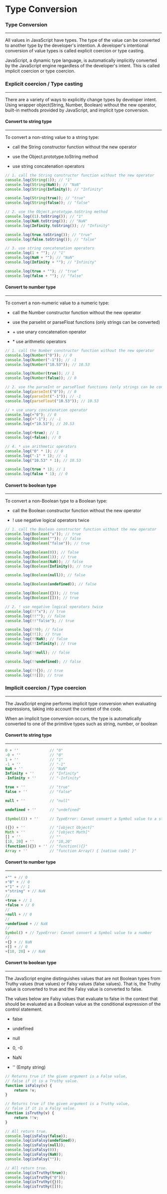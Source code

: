# Type Conversion

### Type Conversion

<hr>

All values in JavaScript have types. The type of the value can be converted to another type by the developer's intention. A developer's intentional conversion of value types is called explicit coercion or type casting.

JavaScript, a dynamic type language, is automatically implicitly converted by the JavaScript engine regardless of the developer's intent. This is called implicit coercion or type coercion.

### Explicit coercion / Type casting

<hr>

There are a variety of ways to explicitly change types by developer intent. Using wrapper object(String, Number, Boolean) without the new operator, built-in methods provided by JavaScript, and implicit type conversion.

#### Convert to string type

<hr>

To convert a non-string value to a string type:

-   call the String constructor function without the new operator

-   use the Object.prototype.toString method

-   use string concatenation operators

```javascript
// 1. call the String constructor function without the new operator
console.log(String(1)); // "1"
console.log(String(NaN)); // "NaN"
console.log(String(Infinity)); // "Infinity"

console.log(String(true)); // "true"
console.log(String(false)); // "false"

// 2. use the Object.prototype.toString method
console.log((1).toString()); // "1"
console.log(NaN.toString()); // "NaN"
console.log(Infinity.toString()); // "Infinity"

console.log(true.toString()); // "true"
console.log(false.toString()); // "false"

// 3. use string concatenation operators
console.log(1 + ""); // "1"
console.log(NaN + ""); // "NaN"
console.log(Infinity + ""); // "Infinity"

console.log(true + ""); // "true"
console.log(false + ""); // "false"
```

#### Convert to number type

<hr>

To convert a non-numeric value to a numeric type:

-   call the Number constructor function without the new operator

-   use the parseInt or parseFloat functions (only strings can be converted)

-   \+ use unary concatenation operator

-   \* use arithmetic operators

```javascript
// 1. call the Number constructor function without the new operator
console.log(Number("0")); // 0
console.log(Number("-1")); // -1
console.log(Number("10.53")); // 10.53

console.log(Number(true)); // 1
console.log(Number(false)); // 0

// 2. use the parseInt or parseFloat functions (only strings can be converted)
console.log(parseInt("0")); // 0
console.log(parseInt("-1")); // -1
console.log(parseFloat("10.53")); // 10.53

// + use unary concatenation operator
console.log(+"0"); // 0
console.log(+"-1"); // -1
console.log(+"10.53"); // 10.53

console.log(+true); // 1
console.log(+false); // 0

// 4. * use arithmetic operators
console.log("0" * 1); // 0
console.log("-1" * 1); // -1
console.log("10.53" * 1); // 10.53

console.log(true * 1); // 1
console.log(false * 1); // 0
```

#### Convert to boolean type

<hr>

To convert a non-Boolean type to a Boolean type:

-   call the Boolean constructor function without the new operator

-   ! use negative logical operators twice

```javascript
// 1. call the Boolean constructor function without the new operator
console.log(Boolean("x")); // true
console.log(Boolean("")); // false
console.log(Boolean("false")); // true

console.log(Boolean(0)); // false
console.log(Boolean(1)); // true
console.log(Boolean(NaN)); // false
console.log(Boolean(Infinity)); // true

console.log(Boolean(null)); // false

console.log(Boolean(undefined)); // false

console.log(Boolean({})); // true
console.log(Boolean([])); // true

// 2. ! use negative logical operators twice
console.log(!!"x"); // true
console.log(!!""); // false
console.log(!!"false"); // true

console.log(!!0); // false
console.log(!!1); // true
console.log(!!NaN); // false
console.log(!!Infinity); // true

console.log(!!null); // false

console.log(!!undefined); // false

console.log(!!{}); // true
console.log(!![]); // true
```

### Implicit coercion / Type coercion

<hr>

The JavaScript engine performs implicit type conversion when evaluating expressions, taking into account the context of the code.

When an implicit type conversion occurs, the type is automatically converted to one of the primitive types such as string, number, or boolean

#### Convert to string type

<hr>

```javascript
0 + ''              // "0"
-0 + ''             // "0"
1 + ''              // "1"
-1 + ''             // "-1"
NaN + ''            // "NaN"
Infinity + ''       // "Infinity"
-Infinity + ''      // "-Infinity"

true + ''           // "true"
false + ''          // "false"

null + ''           // "null"

undefined + ''      // "undefined"

(Symbol()) + ''     // TypeError: Cannot convert a Symbol value to a string

({}) + ''           // "[object Object]"
Math + ''           // "[object Math]"
[] + ''             // ""
[10, 20] + ''       // "10,20"
(function(){}) + '' // "function(){}"
Array + ''          // "function Array() { [native code] }"
```

#### Convert to number type

<hr>

```javascript
+"" + // 0
+"0" + // 0
+"1" + // 1
+"string" + // NaN
//
+true + // 1
+false + // 0
//
+null + // 0
//
+undefined + // NaN
//
Symbol() + // TypeError: Cannot convert a Symbol value to a number
//
+{} + // NaN
+[] + // 0
+[10, 20] + // NaN
```

#### Convert to boolean type

<hr>

The JavaScript engine distinguishes values that are not Boolean types from Truthy values (true values) or Falsy values (false values). That is, the Truthy value is converted to true and the Falsy value is converted to false.

The values below are Falsy values that evaluate to false in the context that should be evaluated as a Boolean value as the conditional expression of the control statement.

-   false

-   undefined

-   null

-   0, -0

-   NaN

-   '' (Empty string)

```javascript
// Returns true if the given argument is a False value,
// false if it is a Truthy value.
function isFalsy(v) {
    return !v;
}

// Returns true if the given argument is a Truthy value,
// false if it is a Falsy value.
function isTruthy(v) {
    return !!v;
}

// All return true.
console.log(isFalsy(false));
console.log(isFalsy(undefined));
console.log(isFalsy(null));
console.log(isFalsy(0));
console.log(isFalsy(NaN));
console.log(isFalsy(""));

// All return true.
console.log(isTruthy(true));
console.log(isTruthy("0"));
console.log(isTruthy({}));
console.log(isTruthy([]));
```
